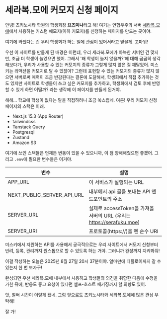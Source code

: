 # 세라복.모에 커모지 신청 페이지

안녕! 츠키노시타 학원의 학생회장 **요즈미나**라고 해!
여기는 연합우주의 서버 [세라복.모에](https://serafuku.moe)에서 사용하는 커스텀 에모지(이하 커모지)를 신청하는 페이지를 만드는 곳이야.

여기에 와줬다는 건 우리 학생회가 하는 일에 관심이 있어서라고 믿을게. 고마워!

우선 이 사이트를 만들게 된 배경은 이런데,
우리 세라복.모에가 아늑한 서버인 건 맞지만, 조금 더 학생이 늘었으면 했어. 그래서 '왜 학생이 늘지 않을까?'에 대해 곰곰히 생각해보다가, 우리가 사용할 수 있는 커모지의 종류가 그렇게 많지 않은 걸 깨달았어. 미스키는 리액션을 커모지로 달 수 있잖아? 그런데 표현할 수 있는 커모지의 종류가 많지 않으면 서버로써 매력이 조금 반감된다는 결론에 도달해서, 학생회에서 직접 추가하는 것도 있지만 사이트로 학생들이 쓰고 싶은 커모지를 추가하고, 학생회에서 검토 후에 반영할 수 있게 하면 어떨까? 라는 생각에 이 페이지를 만들게 된거야.

헤헤... 학교에 학생이 없다는 말을 직접하려니 조금 쑥스럽네. 여튼! 우리 커모지 신청 페이지의 스택은 이래.

- Next.js 15.3 (App Router)
- tailwindcss
- Tanstack Query
- Postgresql
- Zustand
- Amazon S3

여기에 쓰인 스택들은 언제든 변동이 있을 수 있으니까, 이 점 양해해줬으면 좋겠어.
그리고 `.env`에 필요한 변수들은 이거야.

| 변수                       | 설명                                                                 |
| -------------------------- | -------------------------------------------------------------------- |
| APP_URL                    | 이 서비스가 실행되는 URL                                             |
| NEXT_PUBLIC_SERVER_API_URL | 내부에서 api 콜을 보내는 API 엔드포인트의 주소                       |
| SERVER_URL                 | 실제로 accessToken을 가져올 서버의 URL (우리는 <https://serafuku.moe>) |
| SERVER_URI                 | 프로토콜(https://)을 뗀 순수 URI                                     |

미스키에서 지원하는 API를 사용해서 궁극적으로는 우리 사이트에서 커모지 신청부터 반려, 등록, 관리까지 원스톱으로 할 수 있도록 하는 거야. 그러니까 완성까지 지켜봐줘!

이걸 작성하는 오늘은 2025년 8월 27일 20시 37분이야. 얼마만에 디플로이까지 갈 수 있는지 한 번 보자구!

완성되면 우선 세라복.모에 내부에서 사용하고 학생들의 의견을 취합한 다음에 수정을 가한 뒤에, 반응도 좋고 요청이 있다면 셀프-호스트 패키징까지 할 의향도 있어.

앗, 벌써 시간이 이렇게 됐네. 그럼 앞으로도 츠키노시타와 세라복.모에에 많은 관심 부탁해!

잘 가!
